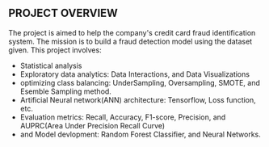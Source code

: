 ## PROJECT OVERVIEW
The project is aimed to help the company's credit card fraud identification system. The mission is to build a fraud detection model using the dataset given.
This project involves:

 - Statistical analysis
 - Exploratory data analytics: Data Interactions, and Data Visualizations
 - optimizing class balancing: UnderSampling, Oversampling, SMOTE, and Esemble Sampling method.
 - Artificial Neural network(ANN) architecture: Tensorflow, Loss function, etc.
 - Evaluation metrics: Recall, Accuracy, F1-score, Precision, and AUPRC(Area Under Precision Recall Curve)
 -  and Model devlopment: Random Forest Classifier, and Neural Networks.
